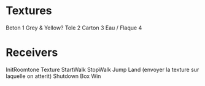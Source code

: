 Textures
========
Beton           1 Grey & Yellow?
Tole            2
Carton          3
Eau / Flaque    4

Receivers
=======
InitRoomtone
Texture
StartWalk
StopWalk
Jump
Land (envoyer la texture sur laquelle on atterit)
Shutdown
Box
Win

